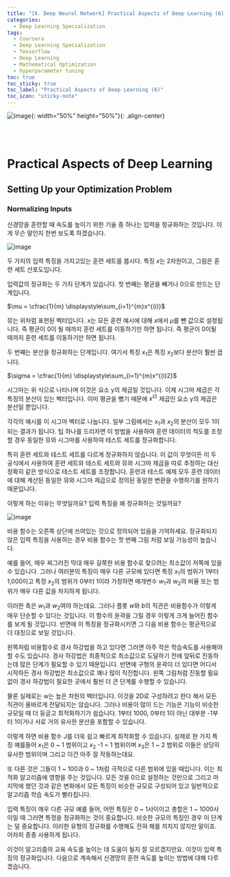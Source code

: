 ```yaml
---
title: "[Ⅱ. Deep Neural Network] Practical Aspects of Deep Learning (6)"
categories:
  - Deep Learning Specialization
tags:
  - Coursera
  - Deep Learning Specialization
  - Tensorflow
  - Deep Learning
  - Mathematical Optimization
  - hyperparameter tuning
toc: true
toc_sticky: true
toc_label: "Practical Aspects of Deep Learning (6)"
toc_icon: "sticky-note"
---
```


![image](https://user-images.githubusercontent.com/55765292/177095282-038ee3ed-f543-4793-9eff-f2d5ac239f36.png){: width="50%" height="50%"}{: .align-center}

<br><br>

# Practical Aspects of Deep Learning

## Setting Up your Optimization Problem

### Normalizing Inputs

신경망을 훈련할 때 속도를 높이기 위한 기술 중 하나는 입력을 정규화하는 것입니다. 이게 무슨 말인지 한번 보도록 하겠습니다.

![image](https://user-images.githubusercontent.com/55765292/177666340-51c96d34-ab0c-434a-9ded-1675d92adcfd.png)

두 가지의 입력 특징을 가지고있는 훈련 세트를 봅시다. 특징 $x$는 2차원이고, 그림은 훈련 세트 산포도입니다. 

입력값의 정규화는 두 가지 단계가 있습니다. 첫 번째는 평균을 빼거나 0으로 만드는 단계입니다.

$\mu = \cfrac{1}{m} \displaystyle\sum_{i=1}^{m}x^{(i)}$

뮤는 위처럼 표현된 벡터입니다. $x$는 모든 훈련 예시에 대해 $x$에서 
$\mu$를 뺀 값으로 설정됩니다. 즉 평균이 0이 될 때까지 훈련 세트를 이동하기만 하면 됩니다. 즉 평균이 0이될 때까지 훈련 세트를 이동하기만 하면 됩니다.

두 번째는 분산을 정규화하는 단계입니다. 여기서 특징 $x_1$은 특징 $x_2$보다 분산이 훨씬 큽니다.

$\sigma = \cfrac{1}{m} \displaystyle\sum_{i=1}^{m}x^{(i)2}$

시그마는 위 식으로 나타나며 이것은 요소 y의 제곱일 것입니다. 이제 시그마 제곱은 각 특징의 분산이 있는 벡터입니다. 이미 평균을 뺐기 때문에 $x^{(i)}$ 제곱인 요소 y의 제곱은 분산일 뿐입니다.

각각의 예시를 이 시그마 벡터로 나눕니다. 일부 그림에서는 $x_1$과 $x_2$의 분산이 모두 1이 되는 결과가 됩니다. 팁 하나를 드리자면 이 방법을 사용하여 훈련 데이터의 척도를 조정할 경우 동일한 뮤와 시그마를 사용하여 테스트 세트를 정규화합니다.

특히 훈련 세트와 테스트 세트를 다르게 정규화하지 않습니다. 이 값이 무엇이든 이 두 공식에서 사용하여 훈련 세트와 테스트 세트와 뮤와 시그마 제곱을 따로 추정하는 대신 정확히 같은 방식으로 테스트 세트를 조정합니다. 훈련과 테스트 예제 모두 훈련 데이터에 대해 계산된 동일한 뮤와 시그마 제곱으로 정의된 동일한 변환을 수행하기를 원하기 때문입니다.

이렇게 하는 이유는 무엇일까요? 입력 특징을 왜 정규화하는 것일까요?

![image](https://user-images.githubusercontent.com/55765292/177666384-703b5cfe-2684-4d73-b328-1468ef7cd2b0.png)

비용 함수는 오른쪽 상단에 쓰여있는 것으로 정의되어 있음을 기억하세요. 정규화되지 않은 입력 특징을 사용하는 경우 비용 함수는 첫 번째 그림 처럼 보일 가능성이 높습니다.

예를 들어, 매우 찌그러진 막대 매우 길쭉한 비용 함수로 찾으려는 최소값이 저쪽에 있을 수 있습니다. 그러나 여러분의 특징이 매우 다른 규모에 있다면 특징 $x_1$의 범위가 1부터 1,000이고 특정 $x_2$의 범위가 0부터 1이라 가정하면 매개변수 $w_1$과 $w_2$의 비율 또는 범위가 매우 다른 값을 차지하게 됩니다.

이러한 축은 $w_1$과 $w_2$여야 하는데요. 그러나 플롯 $w$와 $b$의 직관은 비용함수가 이렇게 매우 단순할 수 있다는 것입니다. 이 함수의 윤곽을 그릴 경우 이렇게 크게 늘어진 함수를 보게 될 것입니다. 반면에 이 특징을 정규화시키면 그 다음 비용 함수는 평균적으로 더 대칭으로 보일 것입니다.

왼쪽처럼 비용함수로 경사 하강법을 하고 있다면 그러면 아주 작은 학습속도를 사용해야할 수도 있습니다. 경사 하강법은 최종적으로 최소값으로 도달하기 전에 앞뒤로 진동하는데 많은 단계가 필요할 수 있기 때문입니다. 반면에 구형의 윤곽이 더 있다면 어디서 시작하든 경사 하강법은 최소값으로 꽤나 많이 직진합니다. 왼쪽 그림처럼 진동할 필요 없이 경사 하강법이 필요한 곳에서 훨씬 더 큰 단계를 수행할 수 있습니다.

물론 실제로는 $w$는 높은 차원의 벡터입니다. 이것을 2D로 구성하려고 한다 해서 모든 직관이 올바르게 전달되지는 않습니다. 그러나 비용이 많이 드는 기능은 기능이 비슷한 규모일 때 더 둥글고 최적화하기가 쉽습니다. 1부터 1000, 0부터 1이 아닌 대부분 -1부터 1이거나 서로 거의 유사한 분산을 포함할 수 있습니다.

이렇게 하면 비용 함수 J를 더욱 쉽고 빠르게 최적화할 수 있습니다. 실제로 한 가지 특징 예를들어 $x_1$은 0 ~ 1 범위이고 $x_2$ -1 ~ 1 범위이며 $x_3$은 1 ~ 2 범위로 이들은 상당히 유사한 범위이며 그리고 이건 아주 잘 작동하는데요.

또 다른 것은 그들이 1 ~ 100과 0 ~ 1처럼 극적으로 다른 범위에 있을 때입니다. 이는 최적화 알고리즘에 영향을 주는 것입니다. 모든 것을 0으로 설정하는 것만으로 그리고 마지막에 했던 것과 같은 변화에서 모든 특징이 비슷한 규모로 구성되어 있고 일반적으로 알고리즘 학습 속도가 빨라집니다.

입력 특징이 매우 다른 규모 예를 들어, 어떤 특징은 0 ~ 1사이이고 총합은 1 ~ 1000사이일 때 그러면 특정을 정규화하는 것이 중요합니다. 비슷한 규모의 특징인 경우 이 단계는 덜 중요합니다. 이러한 유형의 정규화를 수행해도 전혀 해를 끼치지 않지만 말이죠. 어차피 종종 사용하게 됩니다.

이것이 알고리즘의 교육 속도를 높이는 데 도움이 될지 잘 모르겠지만요. 이것이 입력 특징의 정규화입니다. 다음으로 계속해서 신경망의 훈련 속도를 높이는 방법에 대해 다루겠습니다.
